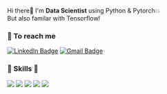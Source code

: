Hi there👋 I'm **Data Scientist** using Python & Pytorch💥      
But also familar with Tensorflow!

### 🌈 To reach me
[![LinkedIn Badge](https://img.shields.io/badge/LinkedIn-0A66C2?style=flat-square&logo=LinkedIn&logoColor=white&link=https://www.linkedin.com/in/wonbeen-park/)](https://www.linkedin.com/in/wonbeen-park/) [![Gmail Badge](https://img.shields.io/badge/Gmail-d14836?style=flat-square&logo=Gmail&logoColor=white&link=mailto:wonbeenp@gmail.com)](wonbeenp@gmail.com)

### 🙋 Skills 🙋    
<img src="https://img.shields.io/badge/Python-3776AB?style=flat-squar&logo=Python&logoColor=white"/> <img src="https://img.shields.io/badge/PyTorch-EE4C2C?style=flat-squar&logo=PyTorch&logoColor=white"/> <img src="https://img.shields.io/badge/Linux-FCC624?style=flat-squar&logo=Linux&logoColor=white"/> <img src="https://img.shields.io/badge/Anaconda-44A833?style=flat-squar&logo=Anaconda&logoColor=white"/> <img src="https://img.shields.io/badge/Tensorflow-FF6F00?style=flat-squar&logo=Tensorflow&logoColor=white"/>      

<!--
**biini/biini** is a ✨ _special_ ✨ repository because its `README.md` (this file) appears on your GitHub profile.

Here are some ideas to get you started:

- 🔭 I’m currently working on ...
- 🌱 I’m currently learning ...
- 👯 I’m looking to collaborate on ...
- 🤔 I’m looking for help with ...
- 💬 Ask me about ...
- 📫 How to reach me: ...
- 😄 Pronouns: ...
- ⚡ Fun fact: ...
-->
